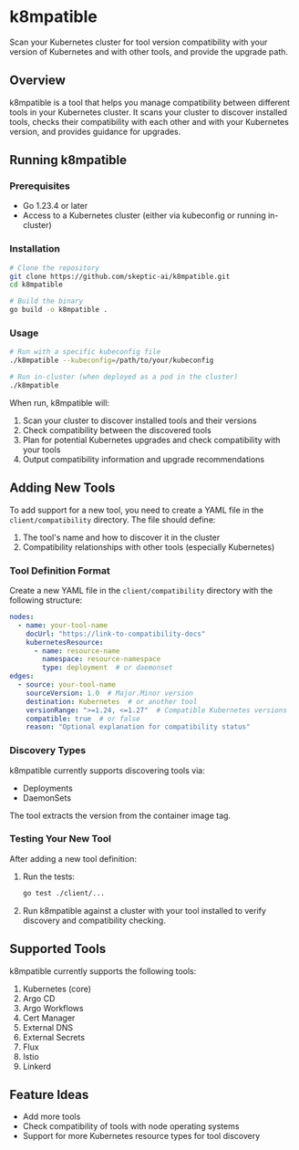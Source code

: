 # k8mpatible

Scan your Kubernetes cluster for tool version compatibility with your version of Kubernetes and with other tools, and provide the upgrade path.

## Overview

k8mpatible is a tool that helps you manage compatibility between different tools in your Kubernetes cluster. It scans your cluster to discover installed tools, checks their compatibility with each other and with your Kubernetes version, and provides guidance for upgrades.

## Running k8mpatible

### Prerequisites

- Go 1.23.4 or later
- Access to a Kubernetes cluster (either via kubeconfig or running in-cluster)

### Installation

```bash
# Clone the repository
git clone https://github.com/skeptic-ai/k8mpatible.git
cd k8mpatible

# Build the binary
go build -o k8mpatible .
```

### Usage

```bash
# Run with a specific kubeconfig file
./k8mpatible --kubeconfig=/path/to/your/kubeconfig

# Run in-cluster (when deployed as a pod in the cluster)
./k8mpatible
```

When run, k8mpatible will:

1. Scan your cluster to discover installed tools and their versions
2. Check compatibility between the discovered tools
3. Plan for potential Kubernetes upgrades and check compatibility with your tools
4. Output compatibility information and upgrade recommendations

## Adding New Tools

To add support for a new tool, you need to create a YAML file in the `client/compatibility` directory. The file should define:

1. The tool's name and how to discover it in the cluster
2. Compatibility relationships with other tools (especially Kubernetes)

### Tool Definition Format

Create a new YAML file in the `client/compatibility` directory with the following structure:

```yaml
nodes:
  - name: your-tool-name
    docUrl: "https://link-to-compatibility-docs"
    kubernetesResource:
      - name: resource-name
        namespace: resource-namespace
        type: deployment  # or daemonset
edges:
  - source: your-tool-name
    sourceVersion: 1.0  # Major.Minor version
    destination: Kubernetes  # or another tool
    versionRange: ">=1.24, <=1.27"  # Compatible Kubernetes versions
    compatible: true  # or false
    reason: "Optional explanation for compatibility status"
```

### Discovery Types

k8mpatible currently supports discovering tools via:
- Deployments
- DaemonSets

The tool extracts the version from the container image tag.

### Testing Your New Tool

After adding a new tool definition:

1. Run the tests:
   ```bash
   go test ./client/...
   ```

2. Run k8mpatible against a cluster with your tool installed to verify discovery and compatibility checking.

## Supported Tools

k8mpatible currently supports the following tools:

1. Kubernetes (core)
2. Argo CD
3. Argo Workflows
4. Cert Manager
5. External DNS
6. External Secrets
7. Flux
8. Istio
9. Linkerd

## Feature Ideas

- Add more tools
- Check compatibility of tools with node operating systems
- Support for more Kubernetes resource types for tool discovery


